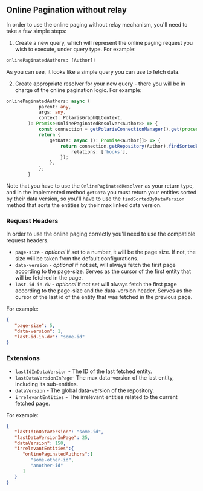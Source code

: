 ## Online Pagination without relay

In order to use the online paging without relay mechanism, you'll need to take a few simple steps:
1. Create a new query, which will represent the online paging request you wish to execute, under query type.
   For example:
```graphql
onlinePaginatedAuthors: [Author]!
```
As you can see, it looks like a simple query you can use to fetch data.

2. Create appropriate resolver for your new query - there you will be in charge of the online pagination logic.
   For example:
```typescript
onlinePaginatedAuthors: async (
            parent: any,
            args: any,
            context: PolarisGraphQLContext,
        ): Promise<OnlinePaginatedResolver<Author>> => {
            const connection = getPolarisConnectionManager().get(process.env.SCHEMA_NAME);
            return {
                getData: async (): Promise<Author[]> => {
                    return connection.getRepository(Author).findSortedByDataVersion(context, {
                        relations: ['books'],
                    });
                },
            };
        }
```   
Note that you have to use the `OnlinePaginatedResolver` as your return type, and in the implemented method `getData` you must return your entities sorted by their data version, so you'll have to use the `findSortedByDataVersion` method that sorts the entities by their max linked data version.
### Request Headers

In order to use the online paging correctly you'll need to use the compatible request headers.
- `page-size` - *optional* if set to a number, it will be the page size. If not, the size will be taken from the default configurations.
- `data-version` - *optional* if not set, will always fetch the first page according to the page-size. Serves as the cursor of the first entity that will be fetched in the page.
- `last-id-in-dv` - *optional* if not set will always fetch the first page according to the page-size and the data-version header. Serves as the cursor of the last id of the entity that was fetched in the previous page.

For example:
```json
{
   "page-size": 5,
   "data-version": 1,
   "last-id-in-dv": "some-id"
}
```

### Extensions
- `lastIdInDataVersion` - The ID of the last fetched entity.
- `lastDataVersionInPage`- The max data-version of the last entity, including its sub-entities.
- `dataVersion` - The global data-version of the repository.
- `irrelevantEntities` - The irrelevant entities related to the current fetched page.

For example:
```json
{
   "lastIdInDataVersion": "some-id",
   "lastDataVersionInPage": 25,
   "dataVersion": 150,
   "irrelevantEntities":{
      "onlinePaginatedAuthors":[
         "some-other-id",
         "another-id"
      ] 
   } 
}
```